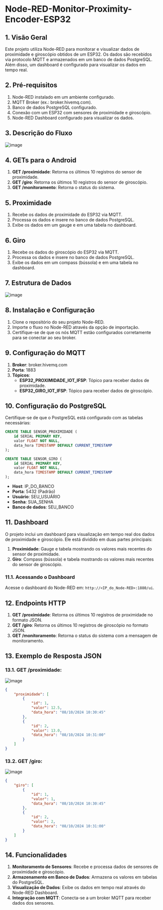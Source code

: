 # Node-RED-Monitor-Proximity-Encoder-ESP32

## 1. Visão Geral
Este projeto utiliza Node-RED para monitorar e visualizar dados de proximidade e giroscópio obtidos de um ESP32. Os dados são recebidos via protocolo MQTT e armazenados em um banco de dados PostgreSQL. Além disso, um dashboard é configurado para visualizar os dados em tempo real.

## 2. Pré-requisitos
1. Node-RED instalado em um ambiente configurado.
2. MQTT Broker (ex.: broker.hivemq.com).
3. Banco de dados PostgreSQL configurado.
4. Conexão com um ESP32 com sensores de proximidade e giroscópio.
5. Node-RED Dashboard configurado para visualizar os dados.

## 3. Descrição do Fluxo
![image](https://github.com/user-attachments/assets/d3b5bbd4-02ef-42f2-8e4f-ddc831c0a632)

## 4. GETs para o Android
1. **GET /proximidade**: Retorna os últimos 10 registros do sensor de proximidade.
2. **GET /giro**: Retorna os últimos 10 registros do sensor de giroscópio.
3. **GET /monitoramento**: Retorna o status do sistema.

## 5. Proximidade
1. Recebe os dados de proximidade do ESP32 via MQTT.
2. Processa os dados e insere no banco de dados PostgreSQL.
3. Exibe os dados em um gauge e em uma tabela no dashboard.

## 6. Giro
1. Recebe os dados do giroscópio do ESP32 via MQTT.
2. Processa os dados e insere no banco de dados PostgreSQL.
3. Exibe os dados em um compass (bússola) e em uma tabela no dashboard.

## 7. Estrutura de Dados
![image](https://github.com/user-attachments/assets/236af385-a9c5-41b0-b4ec-144781682c97)

## 8. Instalação e Configuração
1. Clone o repositório do seu projeto Node-RED.
2. Importe o fluxo no Node-RED através da opção de importação.
3. Certifique-se de que os nós MQTT estão configurados corretamente para se conectar ao seu broker.

## 9. Configuração do MQTT
1. **Broker**: broker.hivemq.com
2. **Porta**: 1883
3. **Tópicos**:
   - **ESP32_PROXIMIDADE_IOT_IFSP**: Tópico para receber dados de proximidade.
   - **ESP32_GIRO_IOT_IFSP**: Tópico para receber dados de giroscópio.

## 10. Configuração do PostgreSQL
Certifique-se de que o PostgreSQL está configurado com as tabelas necessárias:

```sql
CREATE TABLE SENSOR_PROXIMIDADE (
    id SERIAL PRIMARY KEY,
    valor FLOAT NOT NULL,
    data_hora TIMESTAMP DEFAULT CURRENT_TIMESTAMP
);

CREATE TABLE SENSOR_GIRO (
    id SERIAL PRIMARY KEY,
    valor FLOAT NOT NULL,
    data_hora TIMESTAMP DEFAULT CURRENT_TIMESTAMP
);
```

- **Host**: IP_DO_BANCO
- **Porta**: 5432 (Padrão)
- **Usuário**: SEU_USUÁRIO
- **Senha**: SUA_SENHA
- **Banco de dados**: SEU_BANCO

## 11. Dashboard
O projeto inclui um dashboard para visualização em tempo real dos dados de proximidade e giroscópio. Ele está dividido em duas partes principais:
1. **Proximidade**: Gauge e tabela mostrando os valores mais recentes do sensor de proximidade.
2. **Giro**: Compass (bússola) e tabela mostrando os valores mais recentes do sensor de giroscópio.

### 11.1. Acessando o Dashboard
Acesse o dashboard do Node-RED em: `http://<IP_do_Node-RED>:1880/ui`.

## 12. Endpoints HTTP
1. **GET /proximidade**: Retorna os últimos 10 registros de proximidade no formato JSON.
2. **GET /giro**: Retorna os últimos 10 registros de giroscópio no formato JSON.
3. **GET /monitoramento**: Retorna o status do sistema com a mensagem de monitoramento.

## 13. Exemplo de Resposta JSON
### 13.1. GET /proximidade:
![image](https://github.com/user-attachments/assets/2ff873e0-9711-41b3-8ff1-54891d8d10d2)

```json
{
    "proximidade": [
        {
            "id": 1,
            "valor": 12.5,
            "data_hora": "08/10/2024 10:30:45"
        },
        {
            "id": 2,
            "valor": 13.0,
            "data_hora": "08/10/2024 10:31:00"
        }
    ]
}
```

### 13.2. GET /giro:
![image](https://github.com/user-attachments/assets/4398912e-4b3c-4322-881f-24bd134aa956)

```json
{
    "giro": [
        {
            "id": 1,
            "valor": 1,
            "data_hora": "08/10/2024 10:30:45"
        },
        {
            "id": 2,
            "valor": 2,
            "data_hora": "08/10/2024 10:31:00"
        }
    ]
}
```

## 14. Funcionalidades
1. **Monitoramento de Sensores**: Recebe e processa dados de sensores de proximidade e giroscópio.
2. **Armazenamento em Banco de Dados**: Armazena os valores em tabelas do PostgreSQL.
3. **Visualização de Dados**: Exibe os dados em tempo real através do Node-RED Dashboard.
4. **Integração com MQTT**: Conecta-se a um broker MQTT para receber dados dos sensores.
